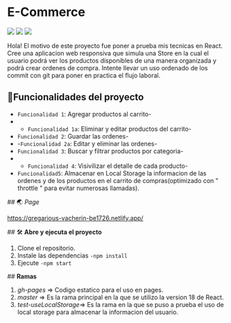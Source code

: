 <h1>E-Commerce</h1>
<p aling=center>
  <img src="https://img.shields.io/badge/license-MIT-blue">
<img src="https://img.shields.io/badge/React_Version-18-blue">
<img src="https://img.shields.io/badge/STATUS-STABLE-green">
  <p/>
Hola!
El motivo de este proyecto fue poner a prueba mis tecnicas en React. 
Cree una aplicacion web responsiva que simula una Store en la cual el usuario podrá ver los productos disponibles de una manera organizada y 
podrá crear ordenes de compra.
Intente llevar un uso ordenado de los commit con git para poner en practica el flujo laboral.



## :hammer:Funcionalidades del proyecto

- `Funcionalidad 1`: Agregar productos al carrito-
- - `Funcionalidad 1a`: Eliminar y editar productos del carrito-
-  `Funcionalidad 2`: Guardar las ordenes-
-  -`Funcionalidad 2a`: Editar y eliminar las ordenes-
-  `Funcionalidad 3`: Buscar y filtrar productos por categoria-
-  -  `Funcionalidad 4`: Visivilizar el detalle de cada producto-
-  `Funcionalidad5`: Almacenar en Local Storage la informacion de las ordenes y de los productos en el carrito de compras(optimizado con " throttle " para evitar numerosas llamadas).


\## 🌏 *Page*

https://gregarious-vacherin-be1726.netlify.app/

\## 🛠️ **Abre y ejecuta el proyecto**


1. Clone el repositorio.
2. Instale las dependencias ```-npm install``` 
3. Ejecute ```-npm start```

\## **Ramas**

1. *gh-pages* => Codigo estatico para el uso en pages.
2. *master* => Es la rama principal en la que se utilizo la version 18 de React.
3. *test-useLocalStorage*=> Es la rama en la que se puso a prueba el uso de local storage para almacenar la informacion del usuario.

